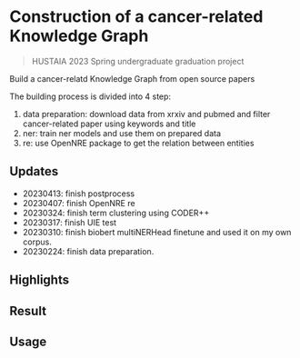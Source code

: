 # Construction of a cancer-related Knowledge Graph

> HUSTAIA 2023 Spring undergraduate graduation project

Build a cancer-relatd Knowledge Graph from open source papers

The building process is divided into 4 step:

1. data preparation: download data from xrxiv and pubmed and filter cancer-related paper using keywords and title
2. ner: train ner models and use them on prepared data
3. re: use OpenNRE package to get the relation between entities



## Updates
- 20230413: finish postprocess
- 20230407: finish OpenNRE re
- 20230324: finish term clustering using CODER++
- 20230317: finish UIE test
- 20230310: finish biobert multiNERHead finetune and used it on my own corpus.
- 20230224: finish data preparation.

## Highlights

## Result

## Usage
